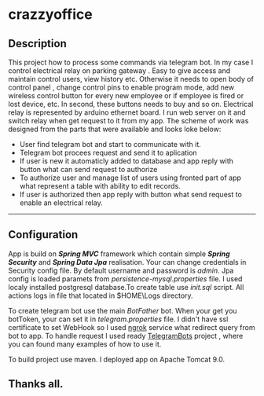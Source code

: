 # crazzyoffice

## Description
This project  how to process some commands via telegram bot. In my case  I control electrical relay on parking gateway . Easy to give access and maintain control users, view history etc. 
Otherwise it needs to open body of control panel , change control pins to enable program mode, add new wireless control button for every new  employee or if employee is fired 
or lost device, etc. In second, these buttons needs to buy and so on.
Electrical relay is represented by arduino ethernet board. I run web server on it and switch relay when get request to it from my app. The scheme of work was designed from the parts
that were available and looks loke below:
- User find telegram bot and start to communicate with it.
- Telegram bot procees request and send it to aplication
- If user is new it automaticly added to database and app reply with button what can send request to authorize
- To authorize user and manage list of users using fronted part of app what represent a table with ability to edit records.
- If user is authorized  then app reply with button what send request to enable an electrical  relay.
____
## Configuration
App is build on ***Spring MVC*** framework which contain simple ***Spring Security*** and ***Spring Data Jpa*** realisation. Your can change credentials in Security config file. By default username and 
password is *admin*.
Jpa config is loaded paramets from *persistence-mysql.properties* file. I used localy installed postgresql database.To create table use *init.sql* script. All actions logs in file that located in $HOME\Logs directory.

To create telegram bot use the main *BotFather* bot. When your get you botToken, your can set it in *telegram.properties* file. 
I didn't have ssl certificate to set WebHook so I used [ngrok](https://ngrok.com/) service what redirect query from bot to app. To handle request I used ready [TelegramBots](https://github.com/rubenlagus/TelegramBots)
project , where you can found many examples of how to use it.

To build project use maven. I deployed app on Apache Tomcat 9.0.

## Thanks all.



